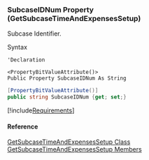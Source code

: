 ﻿### SubcaseIDNum Property (GetSubcaseTimeAndExpensesSetup)

Subcase Identifier.

Syntax

```vbnet
'Declaration

<PropertyBitValueAttribute()>
Public Property SubcaseIDNum As String
```

```csharp
[PropertyBitValueAttribute()]
public string SubcaseIDNum {get; set;}
```

[!include[Requirements](../partials/requirements.md)]

#### Reference

[GetSubcaseTimeAndExpensesSetup Class](FChoice.Toolkits.Clarify~FChoice.Toolkits.Clarify.Support.GetSubcaseTimeAndExpensesSetup.md)  
[GetSubcaseTimeAndExpensesSetup Members](FChoice.Toolkits.Clarify~FChoice.Toolkits.Clarify.Support.GetSubcaseTimeAndExpensesSetup_members.md)